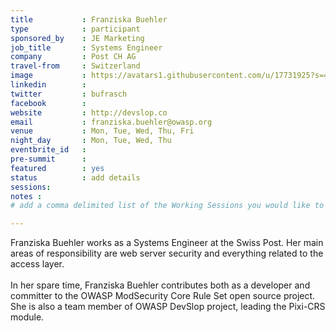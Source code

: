 ```yaml
---
title           : Franziska Buehler
type            : participant
sponsored_by    : JE Marketing
job_title       : Systems Engineer
company         : Post CH AG
travel-from     : Switzerland
image           : https://avatars1.githubusercontent.com/u/17731925?s=400&u=73c48b41afd06cd7619ff46a3ccb933040330c7f&v=4
linkedin        : 
twitter         : bufrasch
facebook        : 
website         : http://devslop.co 
email           : franziska.buehler@owasp.org
venue           : Mon, Tue, Wed, Thu, Fri
night_day       : Mon, Tue, Wed, Thu
eventbrite_id   :
pre-summit      : 
featured        : yes
status          : add details
sessions:
notes :
# add a comma delimited list of the Working Sessions you would like to attend in the meta above (use the session's title) e.g. sessions: Security Playbooks Diagrams, Hackathon Daily Sessions

---
```


<!-- put more details about participant here -->
Franziska Buehler works as a Systems Engineer at the Swiss Post.  Her main areas of responsibility are web server security and everything related to the access layer. <br /><br />
In her spare time, Franziska Buehler contributes both as a developer and committer to the OWASP ModSecurity Core Rule Set open source project. She is also a team member of OWASP DevSlop project, leading the Pixi-CRS module.
